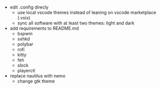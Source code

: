 + edit .config direcly
    + use local vscode themes instead of leaning on vscode marketplace (.vsix)
    + sync all software with at least two themes: light and dark
+ add requirements to README.md
    + bspwm
    + sxhkd
    + polybar
    + rofi
    + kitty
    + feh
    + slock
    + playerctl
+ replace nautilus with nemo
    + change gtk theme
